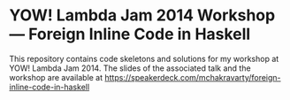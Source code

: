 YOW! Lambda Jam 2014 Workshop — Foreign Inline Code in Haskell
==============

This repository contains code skeletons and solutions for my workshop at YOW! Lambda Jam 2014. The slides of the associated talk and the workshop are available at https://speakerdeck.com/mchakravarty/foreign-inline-code-in-haskell


